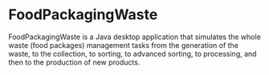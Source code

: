 FoodPackagingWaste
==================

FoodPackagingWaste is a Java desktop application that simulates the whole waste (food packages) management tasks from the generation of the waste, to the collection, to sorting, to advanced sorting, to processing, and then to the production of new products.
